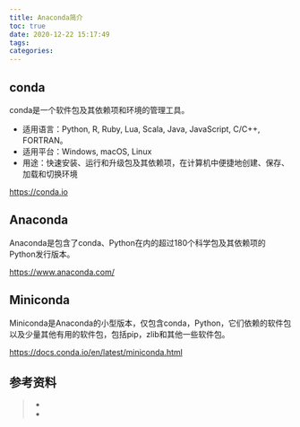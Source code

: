 ```yaml
---
title: Anaconda简介
toc: true
date: 2020-12-22 15:17:49
tags:
categories:
---
```


## conda
conda是一个软件包及其依赖项和环境的管理工具。

- 适用语言：Python, R, Ruby, Lua, Scala, Java, JavaScript, C/C++, FORTRAN。
- 适用平台：Windows, macOS, Linux
- 用途：快速安装、运行和升级包及其依赖项，在计算机中便捷地创建、保存、加载和切换环境

https://conda.io

## Anaconda
Anaconda是包含了conda、Python在内的超过180个科学包及其依赖项的Python发行版本。

https://www.anaconda.com/

## Miniconda
Miniconda是Anaconda的小型版本，仅包含conda，Python，它们依赖的软件包以及少量其他有用的软件包，包括pip，zlib和其他一些软件包。

https://docs.conda.io/en/latest/miniconda.html

## 参考资料
> - []()
> - []()
